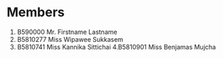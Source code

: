 Members
=======

  1. B590000 Mr. Firstname Lastname
  2. B5810277 Miss Wipawee Sukkasem
  3. B5810741 Miss Kannika Sittichai
    4.B5810901 Miss Benjamas Mujcha
